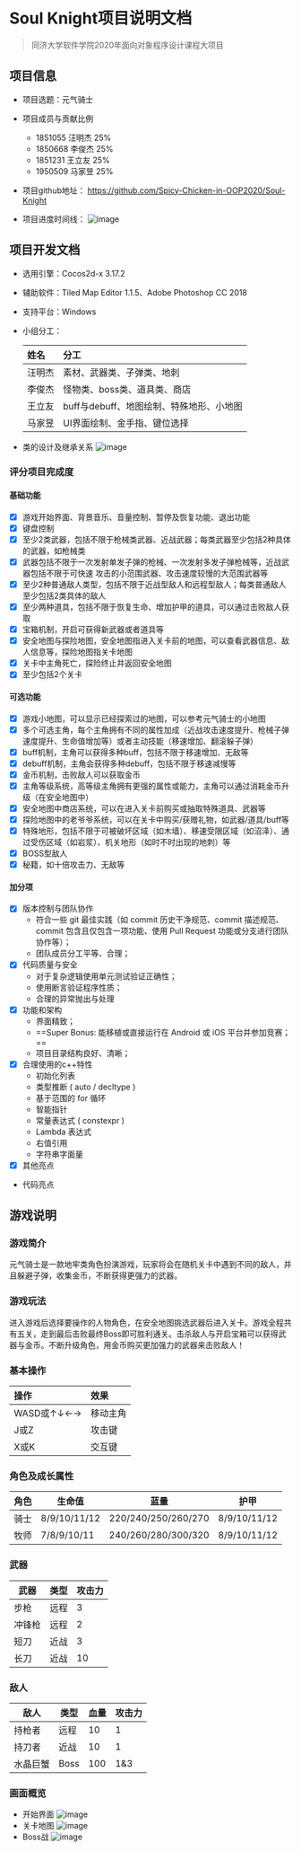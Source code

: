 # Soul Knight项目说明文档
>同济大学软件学院2020年面向对象程序设计课程大项目
## 项目信息

* 项目选题：元气骑士

* 项目成员与贡献比例   

  * 1851055 汪明杰  25%
  * 1850668 李俊杰  25%
  * 1851231 王立友  25%
  * 1950509 马家昱  25%

* 项目github地址：
  <https://github.com/Spicy-Chicken-in-OOP2020/Soul-Knight>
* 项目进度时间线：
![image](https://github.com/Spicy-Chicken-in-OOP2020/Soul-Knight/blob/master/Resources/%E6%97%B6%E9%97%B4%E7%BA%BF.png)
## 项目开发文档
* 选用引擎：Cocos2d-x 3.17.2

* 辅助软件：Tiled Map Editor 1.1.5、Adobe Photoshop CC 2018

* 支持平台：Windows

* 小组分工：

  姓名    |  分工   |
  :-----|:---------------|
  汪明杰| 素材、武器类、子弹类、地刺 | 
  李俊杰| 怪物类、boss类、道具类、商店 | 
  王立友| buff与debuff、地图绘制、特殊地形、小地图 |
  马家昱| UI界面绘制、金手指、键位选择 | 

* 类的设计及继承关系
![image](https://github.com/Spicy-Chicken-in-OOP2020/Soul-Knight/blob/master/Resources/%E7%B1%BB%E7%9A%84%E7%BB%A7%E6%89%BF%E5%85%B3%E7%B3%BB.png)
### 评分项目完成度

#### 基础功能
   * [x] 游戏开始界⾯、背景⾳乐、⾳量控制、暂停及恢复功能、退出功能
   * [x] 键盘控制
   * [x] ⾄少2类武器，包括不限于枪械类武器、近战武器；每类武器⾄少包括2种具体的武器，如枪械类
   * [x] 武器包括不限于⼀次发射单发⼦弹的枪械、⼀次发射多发⼦弹枪械等，近战武器包括不限于可快速
         攻击的⼩范围武器、攻击速度较慢的⼤范围武器等
   * [x] ⾄少2种普通敌⼈类型，包括不限于近战型敌⼈和远程型敌⼈；每类普通敌⼈⾄少包括2类具体的敌⼈
   * [x] ⾄少两种道具，包括不限于恢复⽣命、增加护甲的道具，可以通过击败敌⼈获取
   * [x] 宝箱机制，开启可获得新武器或者道具等
   * [x] 安全地图与探险地图，安全地图指进⼊关卡前的地图，可以查看武器信息、敌⼈信息等，探险地图指关卡地图
   * [x] 关卡中主⻆死亡，探险终⽌并返回安全地图
   * [x] ⾄少包括2个关卡
   
#### 可选功能
   * [x] 游戏⼩地图，可以显示已经探索过的地图，可以参考元⽓骑⼠的⼩地图
   * [x] 多个可选主⻆，每个主⻆拥有不同的属性加成（近战攻击速度提升、枪械⼦弹速度提升、⽣命值增加等）或者主动技能（移速增加、翻滚躲⼦弹）
   * [x] buff机制，主⻆可以获得多种buff，包括不限于移速增加、⽆敌等
   * [x] debuff机制，主⻆会获得多种debuff，包括不限于移速减慢等
   * [x] ⾦币机制，击败敌⼈可以获取⾦币
   * [x] 主⻆等级系统，⾼等级主⻆拥有更强的属性或能⼒，主⻆可以通过消耗⾦币升级（在安全地图中）
   * [x] 安全地图中商店系统，可以在进⼊关卡前购买或抽取特殊道具、武器等
   * [x] 探险地图中的⽼爷爷系统，可以在关卡中购买/获赠礼物，如武器/道具/buff等
   * [x] 特殊地形，包括不限于可被破坏区域（如⽊墙）、移速受限区域（如沼泽）、通过受伤区域（如岩浆）、机关地形（如时不时出现的地刺）等
   * [x] BOSS型敌⼈
   * [x] 秘籍，如⼗倍攻击⼒、⽆敌等
   
#### 加分项
   * [x] 版本控制与团队协作
       * 符合⼀些 git 最佳实践（如 commit 历史⼲净规范、commit 描述规范、commit 包含且仅包含⼀项功能、使⽤ Pull Request 功能或分⽀进⾏团队          协作等）；
       * 团队成员分⼯平等、合理；
   * [x] 代码质量与安全
       * 对于复杂逻辑使⽤单元测试验证正确性；
       * 使⽤断⾔验证程序性质；
       * 合理的异常抛出与处理
   * [x] 功能和架构
       * 界⾯精致；
       * ==Super Bonus: 能移植或直接运⾏在 Android 或 iOS 平台并参加竞赛；==
       * 项⽬⽬录结构良好、清晰；
   * [x] 合理使用的c++特性
       * 初始化列表
       * 类型推断 ( auto / decltype )
       * 基于范围的 for 循环
       * 智能指针
       * 常量表达式 ( constexpr )
       * Lambda 表达式
       * 右值引⽤
       * 字符串字⾯量
   * [X] 其他亮点
 
 * 代码亮点
 
## 游戏说明

### 游戏简介
元气骑士是一款地牢类角色扮演游戏，玩家将会在随机关卡中遇到不同的敌人，并且躲避子弹，收集金币，不断获得更强力的武器。
### 游戏玩法
进入游戏后选择要操作的人物角色，在安全地图挑选武器后进入关卡。游戏全程共有五关，走到最后击败最终Boss即可胜利通关。击杀敌人与开启宝箱可以获得武器与金币。不断升级角色，用金币购买更加强力的武器来击败敌人！
### 基本操作

  操作    |  效果   | 
  :-----|:---------------
  WASD或↑↓←→| 移动主角 
  J或Z| 攻击键 
  X或K| 交互键
  
### 角色及成长属性  

|  角色   | 生命值  | 蓝量  | 护甲  | 
|  ----  | ----  | ----  | ----  |
| 骑士  | 8/9/10/11/12 | 220/240/250/260/270 | 8/9/10/11/12 | 
| 牧师  | 7/8/9/10/11 | 240/260/280/300/320 | 8/9/10/11/12 |

### 武器

|  武器   | 类型  | 攻击力  |
|  ----  | ----  | ----  |
| 步枪  |   远程     | 3 |
| 冲锋枪  | 远程 | 2 |
| 短刀  | 近战 | 3 |
| 长刀  | 近战 | 10 |

### 敌人

|  敌人   | 类型  | 血量  | 攻击力
|  ----  | ----  | ----  | ----  |
| 持枪者  | 远程 | 10 | 1  |
| 持刀者  | 近战 | 10|  1 |
| 水晶巨蟹  | Boss | 100 | 1&3 |


### 画面概览

* 开始界面
![image](https://github.com/Spicy-Chicken-in-OOP2020/Soul-Knight/blob/master/Resources/%E6%88%AA%E5%9B%BE1.png)
* 关卡地图
![image](https://github.com/Spicy-Chicken-in-OOP2020/Soul-Knight/blob/master/Resources/%E6%88%AA%E5%9B%BE2.png)
* Boss战
![image](https://github.com/Spicy-Chicken-in-OOP2020/Soul-Knight/blob/master/Resources/%E6%88%AA%E5%9B%BE3.png)


